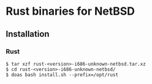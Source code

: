 # Rust binaries for NetBSD

## Installation

### Rust

```console
$ tar xzf rust-<version>-i686-unknown-netbsd.tar.xz
$ cd rust-<version>-i686-unknown-netbsd/
$ doas bash install.sh --prefix=/opt/rust
```

